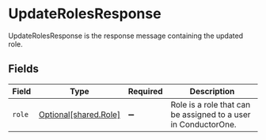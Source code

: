 # UpdateRolesResponse

UpdateRolesResponse is the response message containing the updated role.


## Fields

| Field                                                          | Type                                                           | Required                                                       | Description                                                    |
| -------------------------------------------------------------- | -------------------------------------------------------------- | -------------------------------------------------------------- | -------------------------------------------------------------- |
| `role`                                                         | [Optional[shared.Role]](undefined/models/shared/role.md)       | :heavy_minus_sign:                                             | Role is a role that can be assigned to a user in ConductorOne. |